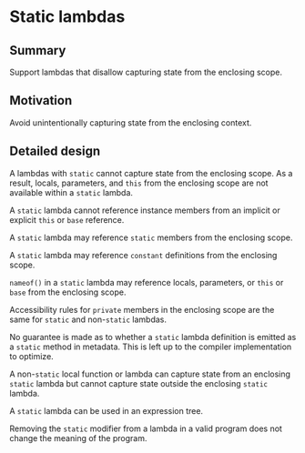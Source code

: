 # Static lambdas

## Summary

Support lambdas that disallow capturing state from the enclosing scope.

## Motivation

Avoid unintentionally capturing state from the enclosing context.

## Detailed design

A lambdas with `static` cannot capture state from the enclosing scope.
As a result, locals, parameters, and `this` from the enclosing scope are not available within a `static` lambda.

A `static` lambda cannot reference instance members from an implicit or explicit `this` or `base` reference.

A `static` lambda may reference `static` members from the enclosing scope.

A `static` lambda may reference `constant` definitions from the enclosing scope.

`nameof()` in a `static` lambda may reference locals, parameters, or `this` or `base` from the enclosing scope.

Accessibility rules for `private` members in the enclosing scope are the same for `static` and non-`static` lambdas.

No guarantee is made as to whether a `static` lambda definition is emitted as a `static` method in metadata. This is left up to the compiler implementation to optimize.

A non-`static` local function or lambda can capture state from an enclosing `static` lambda but cannot capture state outside the enclosing `static` lambda.

A `static` lambda can be used in an expression tree.

Removing the `static` modifier from a lambda in a valid program does not change the meaning of the program.
